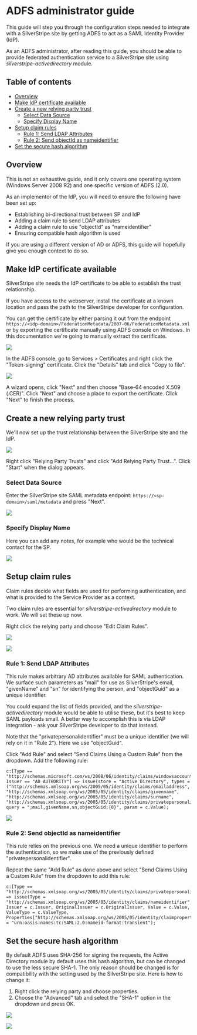 # ADFS administrator guide

This guide will step you through the configuration steps needed to integrate with a SilverStripe site by getting ADFS to act as a SAML Identity Provider (IdP).

As an ADFS administrator, after reading this guide, you should be able to provide federated authentication service to a SilverStripe site using *silverstripe-activedirectory* module.

## Table of contents

<!-- START doctoc generated TOC please keep comment here to allow auto update -->
<!-- DON'T EDIT THIS SECTION, INSTEAD RE-RUN doctoc TO UPDATE -->

- [Overview](#overview)
- [Make IdP certificate available](#make-idp-certificate-available)
- [Create a new relying party trust](#create-a-new-relying-party-trust)
  - [Select Data Source](#select-data-source)
  - [Specify Display Name](#specify-display-name)
- [Setup claim rules](#setup-claim-rules)
  - [Rule 1: Send LDAP Attributes](#rule-1-send-ldap-attributes)
  - [Rule 2: Send objectId as nameidentifier](#rule-2-send-objectid-as-nameidentifier)
- [Set the secure hash algorithm](#set-the-secure-hash-algorithm)

<!-- END doctoc generated TOC please keep comment here to allow auto update -->

## Overview

This is not an exhaustive guide, and it only covers one operating system (Windows Server 2008 R2) and one specific version of ADFS (2.0).

As an implementor of the IdP, you will need to ensure the following have been set up:

* Establishing bi-directional trust between SP and IdP
* Adding a claim rule to send LDAP attributes
* Adding a claim rule to use "objectId" as "nameidentifier"
* Ensuring compatible hash algorithm is used

If you are using a different version of AD or ADFS, this guide will hopefully give you enough context to do so.

## Make IdP certificate available

SilverStripe site needs the IdP certificate to be able to establish the trust relationship.

If you have access to the webserver, install the certificate at a known location and pass the path to the SilverStripe developer for configuration.

You can get the certificate by either parsing it out from the endpoint `https://<idp-domain>/FederationMetadata/2007-06/FederationMetadata.xml`
or by exporting the certificate manually using ADFS console on Windows.
In this documentation we're going to manually extract the certificate.

![](img/certificate_copy_to_file.png)

In the ADFS console, go to Services > Certificates and right click the "Token-signing" certificate.
Click the "Details" tab and click "Copy to file".

![](img/certificate_base64.png)

A wizard opens, click "Next" and then choose "Base-64 encoded X.509 (.CER)". Click "Next" and choose a place to export the certificate. Click "Next" to finish the process.

## Create a new relying party trust

We'll now set up the trust relationship between the SilverStripe site and the IdP.

![](img/create_relying_party.png)

Right click "Relying Party Trusts" and click "Add Relying Party Trust...". Click "Start" when the dialog appears.

### Select Data Source

Enter the SilverStripe site SAML metadata endpoint: `https://<sp-domain>/saml/metadata` and press "Next".

![](img/add_metadata_from_endpoint.png)

### Specify Display Name

Here you can add any notes, for example who would be the technical contact for the SP.

![](img/add_notes.png)

## Setup claim rules

Claim rules decide what fields are used for performing authentication, and what is provided to the Service Provider as a context.

Two claim rules are essential for *silverstripe-activedirectory* module to work. We will set these up now.

Right click the relying party and choose "Edit Claim Rules".

![](img/add_claims_rule.png)

![](img/send_claims_using_a_custom_rule.png)

### Rule 1: Send LDAP Attributes

This rule makes arbitrary AD attributes available for SAML authentication. We surface such parameters as "mail" for use as SilverStripe's email, "givenName" and "sn" for identifying the person, and "objectGuid" as a unique identifier.

You could expand the list of fields provided, and the *silverstripe-activedirectory* module would be able to utilise these, but it's best to keep SAML payloads small. A better way to accomplish this is via LDAP integration - ask your SilverStripe developer to do that instead.

Note that the "privatepersonalidentifier" must be a unique identifier (we will rely on it in "Rule 2"). Here we use "objectGuid".

Click "Add Rule" and select "Send Claims Using a Custom Rule" from the dropdown. Add the following rule:

	c:[Type == "http://schemas.microsoft.com/ws/2008/06/identity/claims/windowsaccountname", Issuer == "AD AUTHORITY"] => issue(store = "Active Directory", types = ("http://schemas.xmlsoap.org/ws/2005/05/identity/claims/emailaddress", "http://schemas.xmlsoap.org/ws/2005/05/identity/claims/givenname", "http://schemas.xmlsoap.org/ws/2005/05/identity/claims/surname", "http://schemas.xmlsoap.org/ws/2005/05/identity/claims/privatepersonalidentifier"), query = ";mail,givenName,sn,objectGuid;{0}", param = c.Value);

![](img/send_ldap_attributes.png)

### Rule 2: Send objectId as nameidentifier

This rule relies on the previous one. We need a unique identifier to perform the authentication, so we make use of the previously defined "privatepersonalidentifier".

Repeat the same "Add Rule" as done above and select "Send Claims Using a Custom Rule" from the dropdown to add this rule:

	c:[Type == "http://schemas.xmlsoap.org/ws/2005/05/identity/claims/privatepersonalidentifier"] => issue(Type = "http://schemas.xmlsoap.org/ws/2005/05/identity/claims/nameidentifier", Issuer = c.Issuer, OriginalIssuer = c.OriginalIssuer, Value = c.Value, ValueType = c.ValueType, Properties["http://schemas.xmlsoap.org/ws/2005/05/identity/claimproperties/format"] = "urn:oasis:names:tc:SAML:2.0:nameid-format:transient");

## Set the secure hash algorithm

By default ADFS uses SHA-256 for signing the requests, the Active Directory
module by default uses this hash algorithm, but can be changed to use the less
secure SHA-1. The only reason should be changed is for compatibility with the
setting used by the SilverStripe site. Here is how to change it:

1. Right click the relying party and choose properties.
2. Choose the "Advanced" tab and select the "SHA-1" option in the dropdown and press OK.

![](img/1_set_encryption_to_sha1.png)

![](img/2_set_encryption_to_sha1.png)
